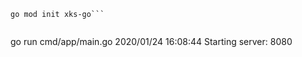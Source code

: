 
```
go mod init xks-go```


```
go run cmd/app/main.go
2020/01/24 16:08:44 Starting server: 8080
```
